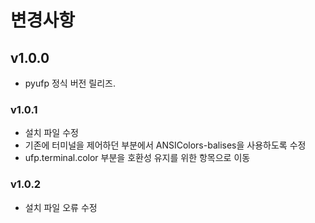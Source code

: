 ﻿변경사항
=============

## v1.0.0

+ pyufp 정식 버전 릴리즈.

### v1.0.1

+ 설치 파일 수정
+ 기존에 터미널을 제어하던 부분에서 ANSIColors-balises을 사용하도록 수정
+ ufp.terminal.color 부분을 호환성 유지를 위한 항목으로 이동

### v1.0.2

+ 설치 파일 오류 수정
